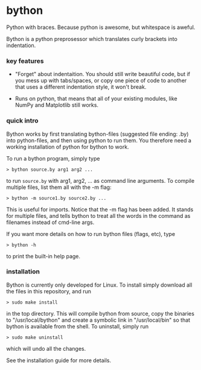 # bython
Python with braces. Because python is awesome, but whitespace is aweful.

Bython is a python preprosessor which translates curly brackets into indentation.



### key features
 * "Forget" about indentaition. You should still write beautiful code, but if you mess up with tabs/spaces, or copy one piece of code to another that uses a different indentation style, it won't break.

 * Runs on python, that means that all of your existing modules, like NumPy and Matplotlib still works.



### quick intro
Bython works by first translating bython-files (suggested file ending: .by) into python-files, and then using python to run them. You therefore need a working installation of python for bython to work.


To run a bython program, simply type

	> bython source.by arg1 arg2 ...

to run `source.by` with arg1, arg2, ... as command line arguments. To compile multiple files, list them all with the -m flag:

	> bython -m source1.by source2.by ...

This is useful for imports. Notice that the -m flag has been added. It stands for multiple files, and tells bython to treat all the words in the command as filenames instead of cmd-line args.


If you want more details on how to run bython files (flags, etc), type

	> bython -h

to print the built-in help page.



### installation
Bython is currently only developed for Linux. To install simply download all the files in this repository, and run 

	> sudo make install

in the top directory. This will compile bython from source, copy the binaries to "/usr/local/bython" and create a symbolic link in "/usr/local/bin" so that bython is available from the shell. To uninstall, simply run 

	> sudo make uninstall

which will undo all the changes.

See the installation guide for more details.
